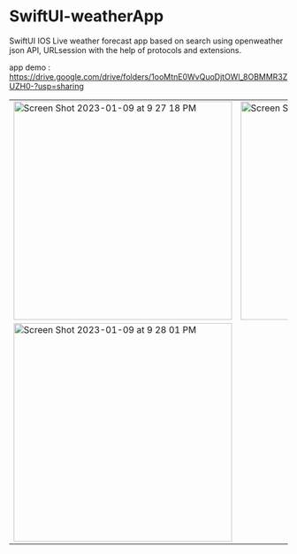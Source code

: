 # SwiftUI-weatherApp
SwiftUI IOS Live weather forecast app based on search using openweather json API, URLsession with the help of protocols and extensions.

app demo : https://drive.google.com/drive/folders/1ooMtnE0WvQuoDjtOWl_8OBMMR3ZUZH0-?usp=sharing



|   |  |
| ------------- | ------------- |
| <img width="395" alt="Screen Shot 2023-01-09 at 9 27 18 PM" src="https://user-images.githubusercontent.com/58272414/211391623-457cf9ba-04b8-4e10-9f7b-4a6407c002bb.png">  |  <img width="395" alt="Screen Shot 2023-01-09 at 9 27 41 PM" src="https://user-images.githubusercontent.com/58272414/211391747-3095ee9e-5670-46e9-bb04-6c70ae9c6179.png">  |
| <img width="395" alt="Screen Shot 2023-01-09 at 9 28 01 PM" src="https://user-images.githubusercontent.com/58272414/211391866-2868e118-62a7-45a7-8f39-dad8845857d8.png">  |  |
